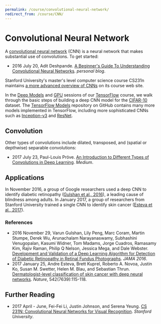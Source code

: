 ```yaml
---
permalink: /course/convolutional-neural-network/
redirect_from: /course/CNN/
---
```

# Convolutional Neural Network

A [convolutional neural network](https://en.wikipedia.org/wiki/Convolutional_neural_network) (CNN) is a neural network that makes substantial use of convolutions. To get started:

* 2016 July 20, Adit Deshpande. [A Beginner's Guide To Understanding Convolutional Neural Networks](https://adeshpande3.github.io/adeshpande3.github.io/A-Beginner%27s-Guide-To-Understanding-Convolutional-Neural-Networks/). *personal blog*.

Stanford University's master's level computer science course CS231n maintains [a more advanced overview of CNNs](http://cs231n.github.io/convolutional-networks/) on its course web site.

In the [Deep Models](http://realai.org/course/tensorflow/#deep-models) and [GPU](http://realai.org/course/tensorflow/#gpu) sessions of our [TensorFlow](http://realai.org/course/tensorflow/) course, we walk through the basic steps of building a deep CNN model for the [CIFAR-10](https://www.cs.toronto.edu/~kriz/cifar.html) dataset. The [TensorFlow Models](https://github.com/tensorflow/models) repository on GitHub contains many more models implemented in TensorFlow, including more sophisticated CNNs such as [Inception-v3](https://github.com/tensorflow/models/blob/master/inception/inception/slim/inception_model.py) and [ResNet](https://github.com/tensorflow/models/blob/master/resnet/resnet_model.py).

## Convolution

Other types of convolutions include dilated, transposed, and (spatial or depthwise) separable convolutions:

* 2017 July 23, Paul-Louis Pröve. [An Introduction to Different Types of Convolutions in Deep Learning](https://medium.com/towards-data-science/types-of-convolutions-in-deep-learning-717013397f4d). *Medium*.

## Applications

In November 2016, a group of Google researchers used a deep CNN to identify diabetic retinopathy ([Gulshan et al., 2016](https://research.google.com/pubs/pub45732.html)), a leading cause of blindness among adults. In January 2017, a group of researchers from Stanford University trained a single CNN to identify skin cancer ([Esteva et al., 2017](http://www.nature.com/nature/journal/v542/n7639/full/nature21056.html)).

### References

* 2016 November 29, Varun Gulshan, Lily Peng, Marc Coram, Martin Stumpe, Derek Wu, Arunachalam Narayanaswamy, Subhashini Venugopalan, Kasumi Widner, Tom Madams, Jorge Cuadros, Ramasamy Kim, Rajiv Raman, Philip Q Nelson, Jessica Mega, and Dale Webster. [Development and Validation of a Deep Learning Algorithm for Detection of Diabetic Retinopathy in Retinal Fundus Photographs](https://research.google.com/pubs/pub45732.html). *JAMA 2016*.
* 2017 January 25, Andre Esteva, Brett Kuprel, Roberto A. Novoa, Justin Ko, Susan M. Swetter, Helen M. Blau, and Sebastian Thrun. [Dermatologist-level classification of skin cancer with deep neural networks](http://www.nature.com/nature/journal/v542/n7639/full/nature21056.html). *Nature*, 542(7639):115-118.

## Further Reading

* 2017 April - June, Fei-Fei Li, Justin Johnson, and Serena Yeung. [CS 231N: Convolutional Neural Networks for Visual Recognition](http://cs231n.stanford.edu/). *Stanford University*.


